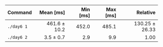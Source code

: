 | Command | Mean [ms] | Min [ms] | Max [ms] | Relative |
|:---|---:|---:|---:|---:|
| `./day6 1` | 461.6 ± 10.2 | 452.0 | 485.1 | 130.25 ± 26.33 |
| `./day6 2` | 3.5 ± 0.7 | 2.9 | 9.9 | 1.00 |

